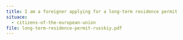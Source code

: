 ```yaml
---
title: I am a foreigner applying for a long-term residence permit
situace:
  - citizens-of-the-european-union
file: long-term-residence-permit-russkiy.pdf
---
```

